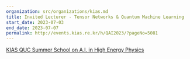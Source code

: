 ```yaml
---
organization: src/organizations/kias.md
title: Invited Lecturer - Tensor Networks & Quantum Machine Learning
start_date: 2023-07-03
end_date: 2023-07-07
permalink: http://events.kias.re.kr/h/QAI2023/?pageNo=5081
---
```

[KIAS QUC Summer School on A.I. in High Energy Physics](http://events.kias.re.kr/h/QAI2023/?pageNo=5081)